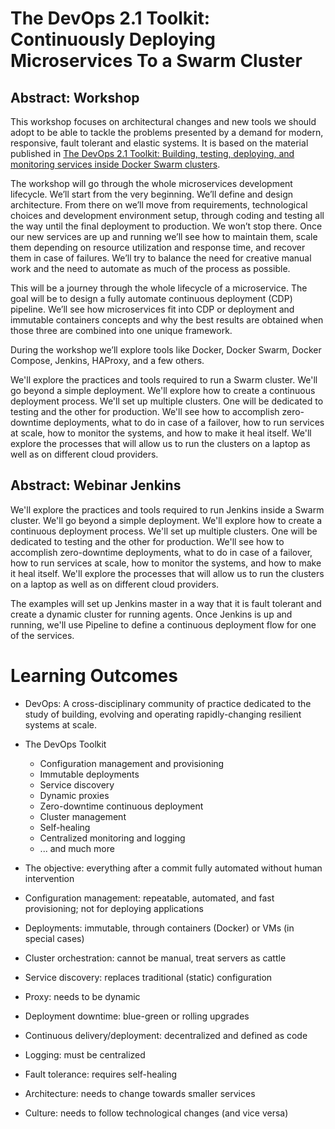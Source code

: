 # The DevOps 2.1 Toolkit: Continuously Deploying Microservices To a Swarm Cluster

## Abstract: Workshop

This workshop focuses on architectural changes and new tools we should adopt to be able to tackle the problems presented by a demand for modern, responsive, fault tolerant and elastic systems. It is based on the material published in [The DevOps 2.1 Toolkit: Building, testing, deploying, and monitoring services inside Docker Swarm clusters](https://leanpub.com/the-devops-2-1-toolkit).

The workshop will go through the whole microservices development lifecycle. We’ll start from the very beginning. We’ll define and design architecture. From there on we’ll move from requirements, technological choices and development environment setup, through coding and testing all the way until the final deployment to production. We won’t stop there. Once our new services are up and running we’ll see how to maintain them, scale them depending on resource utilization and response time, and recover them in case of failures. We’ll try to balance the need for creative manual work and the need to automate as much of the process as possible.

This will be a journey through the whole lifecycle of a microservice. The goal will be to design a fully automate continuous deployment (CDP) pipeline. We’ll see how microservices fit into CDP or deployment and immutable containers concepts and why the best results are obtained when those three are combined into one unique framework.

During the workshop we’ll explore tools like Docker, Docker Swarm, Docker Compose, Jenkins, HAProxy, and a few others.

We'll explore the practices and tools required to run a Swarm cluster. We'll go beyond a simple deployment. We'll explore how to create a continuous deployment process. We'll set up multiple clusters. One will be dedicated to testing and the other for production. We'll see how to accomplish zero-downtime deployments, what to do in case of a failover, how to run services at scale, how to monitor the systems, and how to make it heal itself. We'll explore the processes that will allow us to run the clusters on a laptop as well as on different cloud providers.

## Abstract: Webinar Jenkins

We'll explore the practices and tools required to run Jenkins inside a Swarm cluster. We'll go beyond a simple deployment. We'll explore how to create a continuous deployment process. We'll set up multiple clusters. One will be dedicated to testing and the other for production. We'll see how to accomplish zero-downtime deployments, what to do in case of a failover, how to run services at scale, how to monitor the systems, and how to make it heal itself. We'll explore the processes that will allow us to run the clusters on a laptop as well as on different cloud providers.

The examples will set up Jenkins master in a way that it is fault tolerant and create a dynamic cluster for running agents. Once Jenkins is up and running, we'll use Pipeline to define a continuous deployment flow for one of the services.

# Learning Outcomes

* DevOps: A cross-disciplinary community of practice dedicated to the study of building, evolving and operating rapidly-changing resilient systems at scale.
* The DevOps Toolkit

  * Configuration management and provisioning
  * Immutable deployments
  * Service discovery
  * Dynamic proxies
  * Zero-downtime continuous deployment
  * Cluster management
  * Self-healing
  * Centralized monitoring and logging
  * ... and much more

* The objective: everything after a commit fully automated without human intervention
* Configuration management: repeatable, automated, and fast provisioning; not for deploying applications
* Deployments: immutable, through containers (Docker) or VMs (in special cases)
* Cluster orchestration: cannot be manual, treat servers as cattle
* Service discovery: replaces traditional (static) configuration
* Proxy: needs to be dynamic
* Deployment downtime: blue-green or rolling upgrades
* Continuous delivery/deployment: decentralized and defined as code
* Logging: must be centralized
* Fault tolerance: requires self-healing
* Architecture: needs to change towards smaller services
* Culture: needs to follow technological changes (and vice versa)